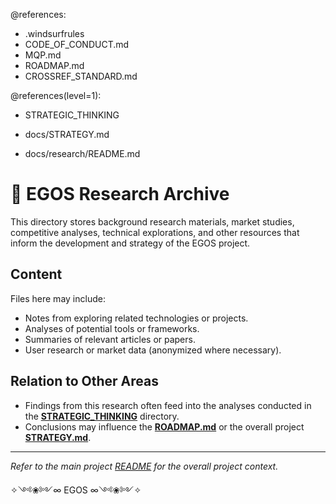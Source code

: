 @references:
- .windsurfrules
- CODE_OF_CONDUCT.md
- MQP.md
- ROADMAP.md
- CROSSREF_STANDARD.md

@references(level=1):
  - STRATEGIC_THINKING
  - docs/STRATEGY.md






  - docs/research/README.md

# 🔬 EGOS Research Archive

This directory stores background research materials, market studies, competitive analyses, technical explorations, and other resources that inform the development and strategy of the EGOS project.

## Content

Files here may include:

*   Notes from exploring related technologies or projects.
*   Analyses of potential tools or frameworks.
*   Summaries of relevant articles or papers.
*   User research or market data (anonymized where necessary).

## Relation to Other Areas

*   Findings from this research often feed into the analyses conducted in the **[STRATEGIC_THINKING](../../STRATEGIC_THINKING/)** directory.
*   Conclusions may influence the **[ROADMAP.md](../../ROADMAP.md)** or the overall project **[STRATEGY.md](../../docs/STRATEGY.md)**.

---

*Refer to the main project [README](../../README.md) for the overall project context.*

✧༺❀༻∞ EGOS ∞༺❀༻✧